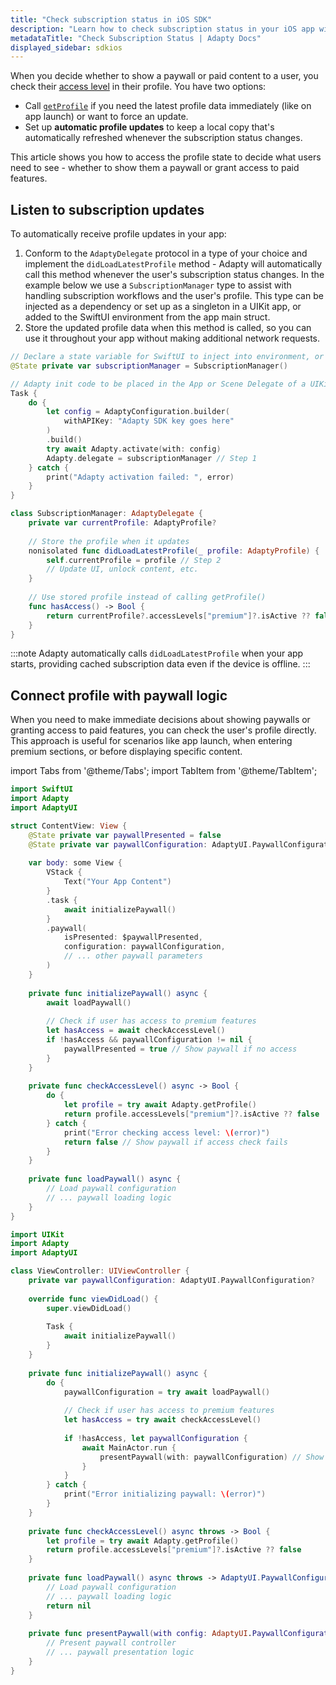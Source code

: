 ```yaml
---
title: "Check subscription status in iOS SDK"
description: "Learn how to check subscription status in your iOS app with Adapty."
metadataTitle: "Check Subscription Status | Adapty Docs"
displayed_sidebar: sdkios
---
```


When you decide whether to show a paywall or paid content to a user, you check their [access level](access-level.md) in their profile. You have two options:

- Call [`getProfile`](subscription-status.md) if you need the latest profile data immediately (like on app launch) or want to force an update.
- Set up **automatic profile updates** to keep a local copy that's automatically refreshed whenever the subscription status changes.

This article shows you how to access the profile state to decide what users need to see - whether to show them a paywall or grant access to paid features.

## Listen to subscription updates

To automatically receive profile updates in your app:

1. Conform to the `AdaptyDelegate` protocol in a type of your choice and implement the `didLoadLatestProfile` method - Adapty will automatically call this method whenever the user's subscription status changes. In the example below we use a `SubscriptionManager` type to assist with handling subscription workflows and the user's profile. This type can be injected as a dependency or set up as a singleton in a UIKit app, or added to the SwiftUI environment from the app main struct.
2. Store the updated profile data when this method is called, so you can use it throughout your app without making additional network requests.

```swift
// Declare a state variable for SwiftUI to inject into environment, or init manager and inject into view hierarchy in UIKit app
@State private var subscriptionManager = SubscriptionManager()

// Adapty init code to be placed in the App or Scene Delegate of a UIKit application, or the app main struct
Task {
	do {
    	let config = AdaptyConfiguration.builder(
    		withAPIKey: "Adapty SDK key goes here"
    	)
    	.build()
    	try await Adapty.activate(with: config)
    	Adapty.delegate = subscriptionManager // Step 1
    } catch {
        print("Adapty activation failed: ", error)
    }
} 

class SubscriptionManager: AdaptyDelegate {
    private var currentProfile: AdaptyProfile?
    
    // Store the profile when it updates
    nonisolated func didLoadLatestProfile(_ profile: AdaptyProfile) {
        self.currentProfile = profile // Step 2
        // Update UI, unlock content, etc.
    }
    
    // Use stored profile instead of calling getProfile()
    func hasAccess() -> Bool {
        return currentProfile?.accessLevels["premium"]?.isActive ?? false
    }
}
```

:::note
Adapty automatically calls `didLoadLatestProfile` when your app starts, providing cached subscription data even if the device is offline.
:::

## Connect profile with paywall logic

When you need to make immediate decisions about showing paywalls or granting access to paid features, you can check the user's profile directly. This approach is useful for scenarios like app launch, when entering premium sections, or before displaying specific content.

import Tabs from '@theme/Tabs';
import TabItem from '@theme/TabItem';

<Tabs>
<TabItem value="swiftui" label="SwiftUI" default>

```swift
import SwiftUI
import Adapty
import AdaptyUI

struct ContentView: View {
    @State private var paywallPresented = false
    @State private var paywallConfiguration: AdaptyUI.PaywallConfiguration?
    
    var body: some View {
        VStack {
            Text("Your App Content")
        }
        .task {
            await initializePaywall()
        }
        .paywall(
            isPresented: $paywallPresented,
            configuration: paywallConfiguration,
            // ... other paywall parameters
        )
    }
    
    private func initializePaywall() async {
        await loadPaywall()
        
        // Check if user has access to premium features
        let hasAccess = await checkAccessLevel()
        if !hasAccess && paywallConfiguration != nil {
            paywallPresented = true // Show paywall if no access
        }
    }
    
    private func checkAccessLevel() async -> Bool {
        do {
            let profile = try await Adapty.getProfile()
            return profile.accessLevels["premium"]?.isActive ?? false
        } catch {
            print("Error checking access level: \(error)")
            return false // Show paywall if access check fails
        }
    }
    
    private func loadPaywall() async {
        // Load paywall configuration
        // ... paywall loading logic
    }
}
```

</TabItem>
<TabItem value="uikit" label="UIKit">

```swift
import UIKit
import Adapty
import AdaptyUI

class ViewController: UIViewController {
    private var paywallConfiguration: AdaptyUI.PaywallConfiguration?
    
    override func viewDidLoad() {
        super.viewDidLoad()
        
        Task {
            await initializePaywall()
        }
    }
    
    private func initializePaywall() async {
        do {
            paywallConfiguration = try await loadPaywall()
            
            // Check if user has access to premium features
            let hasAccess = try await checkAccessLevel()
            
            if !hasAccess, let paywallConfiguration {
                await MainActor.run {
                    presentPaywall(with: paywallConfiguration) // Show paywall if no access
                }
            }
        } catch {
            print("Error initializing paywall: \(error)")
        }
    }
    
    private func checkAccessLevel() async throws -> Bool {
        let profile = try await Adapty.getProfile()
        return profile.accessLevels["premium"]?.isActive ?? false
    }
    
    private func loadPaywall() async throws -> AdaptyUI.PaywallConfiguration? {
        // Load paywall configuration
        // ... paywall loading logic
        return nil
    }
    
    private func presentPaywall(with config: AdaptyUI.PaywallConfiguration) {
        // Present paywall controller
        // ... paywall presentation logic
    }
}
```

</TabItem>
</Tabs>